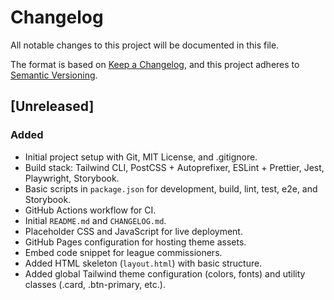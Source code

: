 # Changelog
All notable changes to this project will be documented in this file.

The format is based on [Keep a Changelog](https://keepachangelog.com/en/1.0.0/),
and this project adheres to [Semantic Versioning](https://semver.org/spec/v2.0.0.html).

## [Unreleased]

### Added
- Initial project setup with Git, MIT License, and .gitignore.
- Build stack: Tailwind CLI, PostCSS + Autoprefixer, ESLint + Prettier, Jest, Playwright, Storybook.
- Basic scripts in `package.json` for development, build, lint, test, e2e, and Storybook.
- GitHub Actions workflow for CI.
- Initial `README.md` and `CHANGELOG.md`.
- Placeholder CSS and JavaScript for live deployment.
- GitHub Pages configuration for hosting theme assets.
- Embed code snippet for league commissioners.
- Added HTML skeleton (`layout.html`) with basic structure.
- Added global Tailwind theme configuration (colors, fonts) and utility classes (.card, .btn-primary, etc.). 
